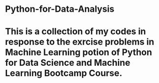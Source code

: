 # Python-for-Data-Analysis

# This is a collection of my codes in response to the exrcise problems in Machine Learning potion of Python for Data Science and Machine Learning Bootcamp Course.
